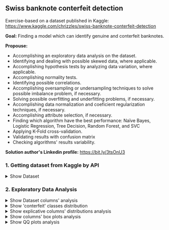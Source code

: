 ## Swiss banknote conterfeit detection

Exercise-based on a dataset published in Kaggle: https://www.kaggle.com/chrizzles/swiss-banknote-conterfeit-detection

**Goal:** Finding a model which can identify genuine and conterfeit banknotes.

**Propouse:**

 - Accomplishing an exploratory data analysis on the dataset.
 - Identifying and dealing with possible skewed data, where applicable.
 - Accomplishing hypothesis tests by analyzing data variation, where applicable.
 - Accomplishing normality tests.
 - Identifying possible correlations.
 - Accomplishing oversampling or undersampling techniques to solve possible imbalance problem, if necessary.
 - Solving possible overfitting and underfitting problems, if necessary.
 - Accomplishing data normalization and coeficient regularization techniques, if necessary.
 - Accomplishing attribute selection, if necessary.
 - Finding which algorithm have the best performance: Naïve Bayes, Logistic Regression, Tree Decision, Random Forest, and SVC
 - Applying K-Fold cross-validation.
 - Validating results with confusion matrix
 - Checking algorithms' results variability.

**Solution author's Linkedin profile:** https://bit.ly/3tsOnU3

### 1. Getting dataset from Kaggle by API

<details><summary>Show Dataset</summary>
<p align="center">
  <img src="https://github.com/TheVini/DataScience/blob/master/classification/swiss_banknote/src/Image_001.png" width="350">
</p>
</details>

### 2. Exploratory Data Analysis

<details><summary>Show Dataset columns' analysis</summary>
<ul>
<li> By getting "non-null" results below, it proves that there is no null data, so there is no need to delete elements/columns or to add data by interpolation.
<li> The data below proves that some normalization technique is needed on explicative variables and they are also continuous.
</ul>
<p align="center">
  <img src="https://github.com/TheVini/DataScience/blob/master/classification/swiss_banknote/src/Image_002.png" height="250">
  <img src="https://github.com/TheVini/DataScience/blob/master/classification/swiss_banknote/src/Image_003.png" height="250">
</p>
</details>

<details><summary>Show 'conterfeit' classes distribution</summary>
<ul>
<li> The response variable, 'conterfeit', is perfect balanced between its classes. So there is no need of using undersampling or oversampling techniques.
</ul>
<p align="center">
  <img src="https://github.com/TheVini/DataScience/blob/master/classification/swiss_banknote/src/Image_004.png" height="15">
</p>
</details>

<details><summary>Show explicative columns' distributions analysis</summary>
<ul>
<li> The distribution graphics below also proves that data normalization is need to some explicative variables, as well as, it shows some different kind of distributions: bimodal, normal, left and tight skewed.
</ul>
<p align="center">
  <img src="https://github.com/TheVini/DataScience/blob/master/classification/swiss_banknote/src/Image_005.png" width="850">
</p>
</details>

<details><summary>Show columns' box plots analysis</summary>
<ul>
<li> The box plots below detail q few outliers.
</ul>
<p align="center">
  <img src="https://github.com/TheVini/DataScience/blob/master/classification/swiss_banknote/src/Image_006.png" width="850">
</p>
</details>

<details><summary>Show QQ plots analysis</summary>
<ul>
<li> About data normality, some deatils are described below by QQ plots with alpha adjusted to 5%.
</ul>
<p align="center">
  <img src="https://github.com/TheVini/DataScience/blob/master/classification/swiss_banknote/src/Image_007.png" width="850">
</p>
</details>
